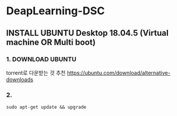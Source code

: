 # DeapLearning-DSC

## INSTALL UBUNTU Desktop 18.04.5 (Virtual machine OR Multi boot)
 
### 1. DOWNLOAD UBUNTU 

torrent로 다운받는 것 추천
https://ubuntu.com/download/alternative-downloads

### 2.  

```
sudo apt-get update && upgrade

```
